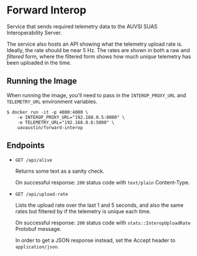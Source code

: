 # Forward Interop

Service that sends required telemetry data to the AUVSI SUAS Interoperability
Server.

The service also hosts an API showing what the telemetry upload rate is.
Ideally, the rate should be near 5 Hz. The rates are shown in both a raw and
*filtered* form, where the filtered form shows how much *unique* telemetry has
been uploaded in the time.

## Running the Image

When running the image, you'll need to pass in the `INTEROP_PROXY_URL` and
`TELEMETRY_URL` environment variables.

```
$ docker run -it -p 4000:4000 \
    -e INTEROP_PROXY_URL="192.168.0.5:8000" \
    -e TELEMETRY_URL="192.168.0.6:5000" \
    uavaustin/forward-interop
```

## Endpoints

- `GET /api/alive`

  Returns some text as a sanity check.

  On successful response: `200` status code with `text/plain` Content-Type.

- `GET /api/upload-rate`

  Lists the upload rate over the last 1 and 5 seconds, and also the same rates
  but filtered by if the telemetry is unique each time.

  On successful response: `200` status code with `stats::InteropUploadRate`
  Protobuf message.

  In order to get a JSON response instead, set the Accept header to
  `application/json`.
